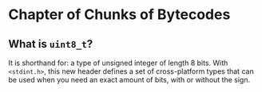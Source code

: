 
# Chapter of Chunks of Bytecodes

## What is `uint8_t`?
It is shorthand for: a type of unsigned integer of length 8 bits. With `<stdint.h>`, this new header defines a set of cross-platform types that can be used when you need an exact amount of bits,
with or without the sign.

